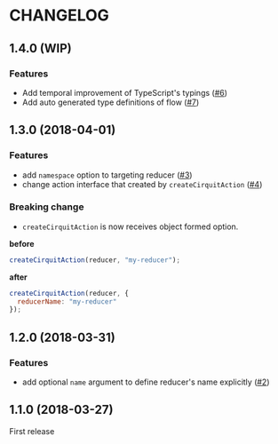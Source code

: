 # CHANGELOG

## 1.4.0 (WIP)

### Features

+ Add temporal improvement of TypeScript's typings ([#6](https://github.com/airtoxin/redux-cirquit/pull/6))
+ Add auto generated type definitions of flow ([#7](https://github.com/airtoxin/redux-cirquit/pull/7))

## 1.3.0 (2018-04-01)

### Features

+ add `namespace` option to targeting reducer ([#3](https://github.com/airtoxin/redux-cirquit/pull/3))
+ change action interface that created by `createCirquitAction` ([#4](https://github.com/airtoxin/redux-cirquit/pull/4))

### Breaking change

+ `createCirquitAction` is now receives object formed option.

__before__

```js
createCirquitAction(reducer, "my-reducer");
```

__after__

```js
createCirquitAction(reducer, {
  reducerName: "my-reducer"
});
```

## 1.2.0 (2018-03-31)

### Features

+ add optional `name` argument to define reducer's name explicitly ([#2](https://github.com/airtoxin/redux-cirquit/pull/2))

## 1.1.0 (2018-03-27)

First release
